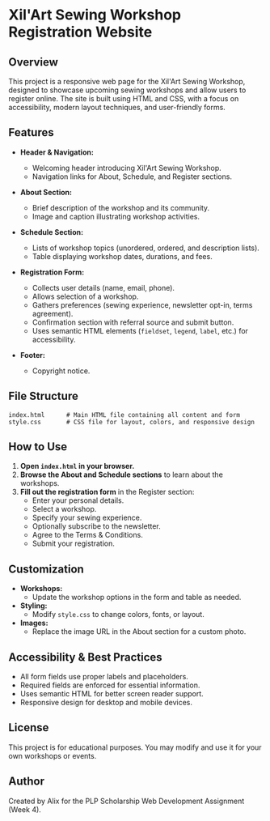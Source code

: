 # Xil'Art Sewing Workshop Registration Website

## Overview
This project is a responsive web page for the Xil'Art Sewing Workshop, designed to showcase upcoming sewing workshops and allow users to register online. The site is built using HTML and CSS, with a focus on accessibility, modern layout techniques, and user-friendly forms.

## Features
- **Header & Navigation:**
  - Welcoming header introducing Xil'Art Sewing Workshop.
  - Navigation links for About, Schedule, and Register sections.

- **About Section:**
  - Brief description of the workshop and its community.
  - Image and caption illustrating workshop activities.

- **Schedule Section:**
  - Lists of workshop topics (unordered, ordered, and description lists).
  - Table displaying workshop dates, durations, and fees.

- **Registration Form:**
  - Collects user details (name, email, phone).
  - Allows selection of a workshop.
  - Gathers preferences (sewing experience, newsletter opt-in, terms agreement).
  - Confirmation section with referral source and submit button.
  - Uses semantic HTML elements (`fieldset`, `legend`, `label`, etc.) for accessibility.

- **Footer:**
  - Copyright notice.

## File Structure
```
index.html      # Main HTML file containing all content and form
style.css       # CSS file for layout, colors, and responsive design
```

## How to Use
1. **Open `index.html` in your browser.**
2. **Browse the About and Schedule sections** to learn about the workshops.
3. **Fill out the registration form** in the Register section:
   - Enter your personal details.
   - Select a workshop.
   - Specify your sewing experience.
   - Optionally subscribe to the newsletter.
   - Agree to the Terms & Conditions.
   - Submit your registration.

## Customization
- **Workshops:**
  - Update the workshop options in the form and table as needed.
- **Styling:**
  - Modify `style.css` to change colors, fonts, or layout.
- **Images:**
  - Replace the image URL in the About section for a custom photo.

## Accessibility & Best Practices
- All form fields use proper labels and placeholders.
- Required fields are enforced for essential information.
- Uses semantic HTML for better screen reader support.
- Responsive design for desktop and mobile devices.

## License
This project is for educational purposes. You may modify and use it for your own workshops or events.

## Author
Created by Alix for the PLP Scholarship Web Development Assignment (Week 4).
